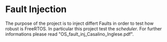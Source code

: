 # Fault Injection
The purpose of the project is to inject differt Faults in order to test how robust is FreeRTOS. 
In particular this project test the *scheduler*.
For further informations please read "OS_fault_inj_Casalino_Inglese.pdf".
